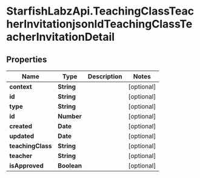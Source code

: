 # StarfishLabzApi.TeachingClassTeacherInvitationjsonldTeachingClassTeacherInvitationDetail

## Properties
Name | Type | Description | Notes
------------ | ------------- | ------------- | -------------
**context** | **String** |  | [optional] 
**id** | **String** |  | [optional] 
**type** | **String** |  | [optional] 
**id** | **Number** |  | [optional] 
**created** | **Date** |  | [optional] 
**updated** | **Date** |  | [optional] 
**teachingClass** | **String** |  | [optional] 
**teacher** | **String** |  | [optional] 
**isApproved** | **Boolean** |  | [optional] 
